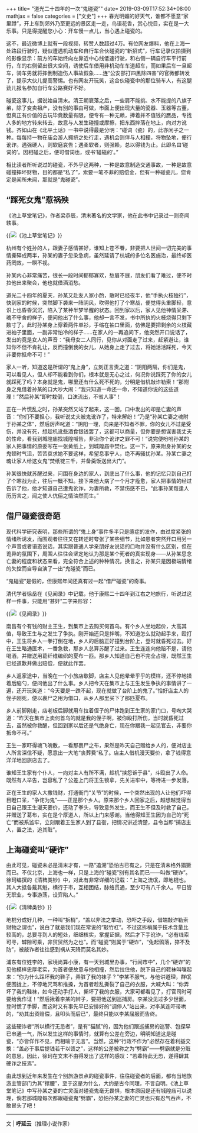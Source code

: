 +++
title= "道光二十四年的一次“鬼碰瓷”"
date= 2019-03-09T17:52:34+08:00
mathjax = false
categories = ["文史"]
+++
春光明媚的好天气，谁都不愿意“家里蹲”，开上车到郊外乃至更远的景区走一走，鸟语花香，赏心悦目，实在是一大乐事。只是得提醒您小心：开车慢一点儿，当心遇上碰瓷的。

这不，最近微博上就有一段视频，转赞人数超过4万。有位网友爆料，他在上海一处路段行驶时，疑似遭遇机动车和自行车合伙碰瓷的“新招式”，行车记录仪拍摄到的影像显示：前方的车始终向左靠近中心线低速行驶，和右侧一辆自行车平行前行，车的右侧留出很大空间，诱使后车借用非机动车车道超车，而如果后车一旦超车，骑车男就将摔倒制造伤人事故假象……连“公安部打四黑除四害”的官微都转发了，提示大伙儿提高警惕。也有网友开玩笑，这合伙碰瓷中的那位骑车人，有这腿劲儿报名参加自行车公路赛好不好。

碰瓷这事儿，据说始自清末。清王朝衰落之后，一些肩不能挑、水不能提的八旗子弟，除了变卖祖产，没有别的事由可做，市面上便出现大量的瓷器、玉器等古董，但真正有价值的古玩毕竟数量有限，便专有一种无赖，捧着并不值钱的赝品，专找人多的地方转来转去，故意与人发生碰撞或摩擦，把东西摔落在地上，向对方讹钱。齐如山在《北平土话》一书中说得最是分明：“碰词（瓷）的，此亦闲子之一种。每每持一物在庙会游人拥挤之处行走，遇机会则佯与人相撞，将物坠地，便行讹诈。遇强硬人，则软磨哀告；遇柔软者，则强赖，总以得钱为止。此即名曰‘碰词的’。因相碰之后，便可借词也，或书‘碰磁的’。”

相比读者所听说过的碰瓷，不外乎这两种，一种是故意制造交通事故，一种是故意碰撞摔坏财物，目的都是“私了”，索要一笔不菲的赔偿金，但有一种碰瓷儿，您肯定是闻所未闻，那就是“鬼碰瓷”。

## “踩死女鬼”惹祸殃

《池上草堂笔记》，作者梁恭辰，清末著名的文学家，他在此书中记录过一则奇闻轶事。

{{<img src="https://ian2.oss-cn-hangzhou.aliyuncs.com/clt6/20190309175257.png" alt="《池上草堂笔记》">}}

杭州有个姓孙的人，跟妻子感情甚好，谁知上苍不眷，非要把人世间一切完美的事情撕碎成两半，孙某的妻子忽染急病，虽然延请了杭城的多位名医施治，最终却医药罔效，一瞑不视。

孙某内心非常痛苦，很长一段时间郁郁寡欢，愁眉不展，朋友们看了难过，便不时拉他出来聚会，他也就借酒消愁。

道光二十四年的夏天，孙某又赴友人家小酌，散时已经夜半，他“手执火枝独行”，快到家的时候，突然脚下袭来一阵阴风，吹得他打了个寒战，便觉得头重脚轻，意识上也昏昏沉沉，陷入了某种半梦半醒的状态。回到家以后，家人见他神情呆滞、魂不守舍的样子，便问他出了什么事，他却一言不发，书中所执的火枝烧得只剩下数寸了。此时孙某身上穿着两件单衫，手缩在袖口里面，仿佛是要把剩余的火枝藏进袖子里面，一副非常怕冷的样子……在家人的一再追问下，他突然开口说话了，发出的竟是女人的声音：“我母女二人同行，见你从对面走了过来，赶紧避让，谁知你不但不肯礼让，反而撞倒我的女儿，从她身上走了过去，将她活活踩死，今天非要你抵命不可！”

家人一听，知道这是所谓的“鬼上身”，立刻正言责之道：“阴阳两隔，你们是鬼，可以看见人，但人却不能看到你们，根本就是无心之过，何况你说踩死了你的女儿就踩死了吗？本身就是鬼，哪里还有什么死不死的，分明是借机敲诈勒索！”那附身之鬼借着孙某的口大吵大闹：“我只知道一命还一命，不知道你说的这些道理！”然后孙某“即时栽倒，口沫流出，不省人事”！

正在一片慌乱之时，孙某突然又站了起来，这一回，口中发出的却是亡妻的声音：“你们不要担心，我听说丈夫被鬼讹诈了，特来解纷！”乃是“孙某亡妻之魂附于孙某之体”，然后厉声叱道：“阴阳一理，向来是不知者不罪，你的女儿不过是受伤，并没有死，想趁机讹些酒食银钱罢了，这都可以商量，但你要是想谋害我丈夫的性命，看我到城隍庙找城隍喊告，非治你个讹诈之罪不可！”说完便吩咐孙某的家人把事情的原委写在一张黄纸上，到城隍庙中焚化。这一下，原来附身孙某的女鬼顿时气沮，苦苦哀求她不要这样，希望息事宁人，绝不再骚扰孙某。孙某亡妻之魂让家人给这女鬼“焚纸锭三千，并备羹饭送出大门”。

孙某很快就苏醒过来，问围在身边的家人，到底出了什么事，他的记忆只到自己打了个寒战为止，往后一概不知。接下来他大病了一个月才痊愈，家人把事情的经过告诉了他，他才知道自己遭鬼讹诈，为妻所救，不禁伤感不已，“此事孙某每逢人历历言之，闻之使人伉俪之情油然而生。”

## 借尸碰瓷很奇葩

现代科学研究表明，那些所谓的“鬼上身”事件多半只是癔症的发作，由过度紧张的情绪所诱发，而围观者往往又在转述时夸张了某些细节，比如患者突然开口用另一个声音或者语态说话，其实跟普通人学亲朋好友说话的口吻并没有什么区别，但在诡异的氛围下，周围人往往会坚定地认为那是某个死者的真实现身——从孙某思念亡妻的程度和状态来看，完全符合上述的种种情况，换言之，孙某只是因极端情绪的失控而自导自演了一出“鬼碰瓷”而已。

“鬼碰瓷”是假的，但康熙年间还真有过一起“借尸碰瓷”的奇事。

清代学者徐岳在《见闻录》中记载，他于康熙二十四年到江右之地旅行，听说过这样一件事，只能用“甚奸”二字来形容：

{{<img src="https://ian2.oss-cn-hangzhou.aliyuncs.com/clt6/20190309175405.png" alt="《见闻录》">}}

南昌有个有钱的财主王生，到集市上去购买何首乌。有个乡人坐地起价，大高其值，导致王生与之发生了争执。刚开始还只是拌嘴，不知道怎么就动起手来，殴打中，王生将乡人一拳打倒在地，乡人的后脑正好撞到台阶上，登时就昏死过去。好在王生略通医术，一番急救，那乡人总算苏醒了过来。王生连连向他赔不是，请他喝酒，并赠送用葛纤维编织的夏布一匹。那乡人知道自己也不完全占理，既然王生已经道歉并做出赔偿，便就此作罢。

乡人返家途中，当晚在一个小旅店歇脚，店主人见他晕晕乎乎的模样，还不停地揉着后脑勺，便问他出了什么事。乡人把今天在集市上与王生发生争执的事情讲了一遍，还开玩笑道：“今天要是一跌不起，现在就做了台阶上的鬼了。”恰好店主人的侄子刚死，便以裹尸之用为借口，从乡人那里买下了那匹夏布。

乡人前脚刚走，店老板后脚就用车拉着侄子的尸体跑到王生家的家门口，号啕大哭道：“昨天在集市上卖何首乌的就是我的侄子啊，被你殴打所伤，当时就昏死过去，虽然被你救醒，但回到家以后还是气绝身亡，现在你跟我一起见官去，非要你抵命不可。”

王生一家吓得魂飞魄散，一看那裹尸之布，果然是昨天自己赠给乡人的，便对店主人所言深信不疑，愿意出一大笔“丧葬费”私了。店主人借机漫天要价，拿了钱得意洋洋地回旅店去了。

谁知王生家有个仆人，一向对主人有所不满，趁机“挟怨诉于县”，斗殴出了人命。既然有人举告，岂容私了？公差上门将王生锁拿，先关进牢中，等待进一步发落。

正在王生的家人大撒钱财，打通衙门“关节”的时候，一个突然出现的人让他们吓得目瞪口呆，“争诧为鬼”——正是那个乡人。原来那个乡人回家之后，越想越觉得当日自己跟王生漫天要价，还动了拳头，导致意外发生，而王生不但及时救了自己，并赠送了葛布，实在是个厚道人，所以上门来感谢。当他得知王生因为自己的“死亡”而被系监牢，立刻跟着王生家人到了县衙，把情况讲述清楚，县令当即“捕店主人，置之法，追其赃”。

## 上海碰瓷叫“硬诈”

由此可见，碰瓷未必是清末才有，一路“追溯”恐怕古已有之，只是在清末格外猖獗而已。不仅北京，上海也一样，只是上海的“碰瓷”别有其名而已——叫做“硬诈”。徐珂编撰的《清稗类钞》中，对此有非常详细的记载：“上海之流氓，即地棍也。其人大抵各戴其魁，横行于市，互相团结，脉络贯通，至少可有八千余人。平日皆无职业，专事游荡，设穽陷人。”

{{<img src="https://ian2.oss-cn-hangzhou.aliyuncs.com/clt6/20190309175454.png" alt="《清稗类钞》">}}

地棍分成好几种，一种叫“拆梢”，“盖以非法之举动，恐吓之手段，借端敲诈勒索财物之谓也”，说白了就是我们现在常说的“敲竹杠”。不过这拆梢属于技术含量比较高的，总要寻到人的短处，细细核实，掌握证据，然后才下手讹诈，“必有线索可寻，罅隙可乘，非贸贸然为之也”。而“碰瓷”则属于“硬诈”，“兔起鹘落，猝不及防”，被敲诈者往往感到祸从天降而莫名其妙。

浦东有位姓李的，家境尚算小康，有一天到城里办事，“行闹市中”，几个“硬诈”的见他模样忠厚老实，为首者便故意与他相撞，然后拉住他，脱下自己的鞋袜叫嚷起来：“你为什么踩坏我的鞋子，弄脏了我的袜子？”李某不服气，与他讲道理，群氓便围拢上，不停地咒骂和推搡，为首者趁乱撕裂了自己的衣服，大喊大叫：“你弄坏了我的鞋袜，如今还动手打人，撕坏了我的衣服，大家可都看见了，打官司时可要给我作证！”然后揪着李某的辫子，要把他送到巡捕房。李某没见过多少世面，登时慌了手脚，而这时又有事先早已安排好的“调停人”站出来，对李某连吓带哄的，“劝其出资赔偿，且叩头而后已”，最终只能以李某屈服而告终。

这些硬诈者“所以横行无忌者”，是有“猫腻”的，因为他们跟巡捕房的巡警、包探早已串通一气，所以发生这样的事情时，就算有公差在旁边，明明知道这是碰瓷，“亦皆佯作不见，而相喻于无言”。当然，这种“行政不作为”必然存在着利益交换：“盖必于事后提钱若干以馈之”，这样的公差被称之为“劈霸”——劈霸就是分赃的意思。因此，徐珂在文末不由得发出了这样的感叹：“若辈恃此无恐，遂得肆其硬诈之技焉”。

由此想到近年来发生在个别旅游景点的碰瓷事件，往往碰瓷者的后面，都有当地旅游主管部门为其“撑腰”，至于这是为什么，大约是古今同理，不言自明。《池上草堂笔记》中写孙某之妻的亡灵面对碰瓷鬼毫无畏惧，根本原因是还有城隍庙可以说理，倘若那城隍每次都跟碰瓷鬼“劈霸”，恐怕孙某之妻的亡灵也只有忍气吞声，不敢冒头了吧！

---
文 | **呼延云**（推理小说作家）
